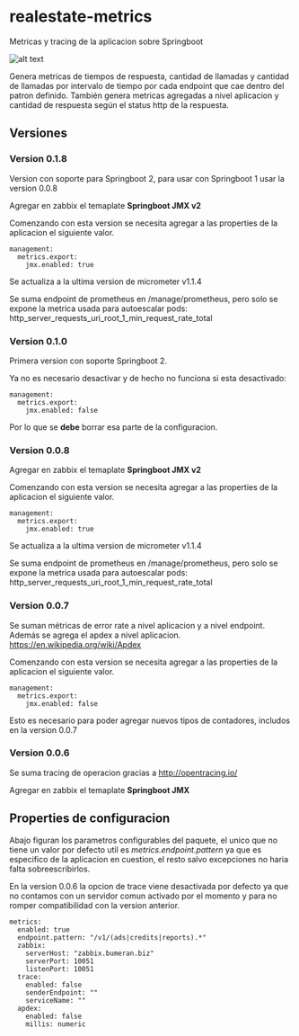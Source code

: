 # realestate-metrics
Metricas y tracing de la aplicacion sobre Springboot

![alt text](https://us.123rf.com/450wm/lenm/lenm1206/lenm120600275/14182604-ilustraci%C3%B3n-mascota-con-una-maestr%C3%ADa-de-cinta.jpg "Logo realestate-metrics")

Genera metricas de tiempos de respuesta, cantidad de llamadas y cantidad de llamadas por intervalo de tiempo por cada endpoint que cae dentro del patron definido.
También genera metricas agregadas a nivel aplicacion y cantidad de respuesta según el status http de la respuesta.

## Versiones

### Version 0.1.8

Version con soporte para Springboot 2, para usar con Springboot 1 usar la version 0.0.8

Agregar en zabbix el temaplate **Springboot JMX v2**

Comenzando con esta version se necesita agregar a las properties de la aplicacion el siguiente valor.
```
management:
  metrics.export:
    jmx.enabled: true
```
Se actualiza a la ultima version de micrometer v1.1.4

Se suma endpoint de prometheus en /manage/prometheus, pero solo se expone la metrica usada para autoescalar pods: http_server_requests_uri_root_1_min_request_rate_total 


### Version 0.1.0

Primera version con soporte Springboot 2.

Ya no es necesario desactivar y de hecho no funciona si esta desactivado:
```
management:
  metrics.export:
    jmx.enabled: false
```
Por lo que se __debe__ borrar esa parte de la configuracion.

### Version 0.0.8

Agregar en zabbix el temaplate **Springboot JMX v2**

Comenzando con esta version se necesita agregar a las properties de la aplicacion el siguiente valor.
```
management:
  metrics.export:
    jmx.enabled: true
```
Se actualiza a la ultima version de micrometer v1.1.4

Se suma endpoint de prometheus en /manage/prometheus, pero solo se expone la metrica usada para autoescalar pods: http_server_requests_uri_root_1_min_request_rate_total 

### Version 0.0.7

Se suman métricas de error rate a nivel aplicacion y a nivel endpoint. Además se agrega el apdex a nivel aplicacion. https://en.wikipedia.org/wiki/Apdex 

Comenzando con esta version se necesita agregar a las properties de la aplicacion el siguiente valor.
```
management:
  metrics.export:
    jmx.enabled: false
```
Esto es necesario para poder agregar nuevos tipos de contadores, includos en la version 0.0.7

### Version 0.0.6

Se suma tracing de operacion gracias a http://opentracing.io/

Agregar en zabbix el temaplate **Springboot JMX**


## Properties de configuracion

Abajo figuran los parametros configurables del paquete, el unico que no tiene un valor por defecto util es *metrics.endpoint.pattern* ya que es especifico de la aplicacion en cuestion, el resto salvo excepciones no haria falta sobreescribirlos.

En la version 0.0.6 la opcion de trace viene desactivada por defecto ya que no contamos con un servidor comun activado por el momento y para no romper compatibilidad con la version anterior.

```
metrics:
  enabled: true
  endpoint.pattern: "/v1/(ads|credits|reports).*"
  zabbix:
    serverHost: "zabbix.bumeran.biz" 
    serverPort: 10051
    listenPort: 10051
  trace:
    enabled: false
    senderEndpoint: ""
    serviceName: ""
  apdex:
    enabled: false
    millis: numeric
```